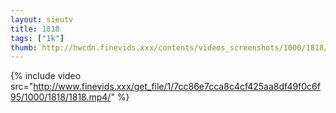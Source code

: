 ```yaml
--- 
layout: sieutv
title: 1818
tags: ["1k"]
thumb: http://hwcdn.finevids.xxx/contents/videos_screenshots/1000/1818/preview.mp4.jpg
---
```

{% include video src="http://www.finevids.xxx/get_file/1/7cc86e7cca8c4cf425aa8df49f0c6f95/1000/1818/1818.mp4/" %} 
